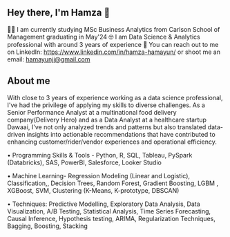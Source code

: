 ## Hey there, I'm Hamza 👋
🧑‍🎓 I am currently studying MSc Business Analytics from Carlson School of Management graduating in May'24
🤓 I am Data Science & Analytics professional with around 3 years of experience
📧 You can reach out to me on LinkedIn: https://www.linkedin.com/in/hamza-hamayun/ or shoot me an email: hamayunji@gmail.com

## About me
With close to 3 years of experience working as a data science professional, I've had the privilege of applying my skills to diverse challenges. As a Senior Performance Analyst at a multinational food delivery company(Delivery Hero) and as a Data Analyst at a healthcare startup Dawaai, I've not only analyzed trends and patterns but also translated data-driven insights into actionable recommendations that have contributed to enhancing customer/rider/vendor experiences and operational efficiency.

• Programming Skills & Tools - Python, R, SQL, Tableau, PySpark (Databricks), SAS, PowerBI, Salesforce, Looker Studio

• Machine Learning- Regression Modeling (Linear and Logistic), Classification,, Decision Trees, Random Forest, Gradient Boosting, LGBM , XGBoost, SVM, Clustering (K-Means, K-prototype, DBSCAN)

• Techniques: Predictive Modelling, Exploratory Data Analysis, Data Visualization, A/B Testing, Statistical Analysis, Time Series Forecasting, Causal Inference, Hypothesis testing, ARIMA, Regularization Techniques, Bagging, Boosting, Stacking
